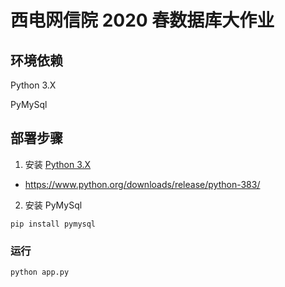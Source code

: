 # 西电网信院 2020 春数据库大作业

## 环境依赖

Python 3.X

PyMySql

## 部署步骤

1. 安装 [Python 3.X](https://www.python.org/downloads/release/python-383/)

- https://www.python.org/downloads/release/python-383/

2. 安装 PyMySql

`pip install pymysql`

### 运行

`python app.py`
